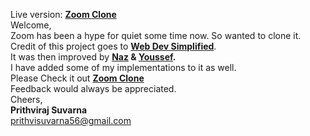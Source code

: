 Live version: <a href="https://zoom-cloneee.herokuapp.com/"><b>Zoom Clone</b></a><br>
Welcome,<br>
Zoom has been a hype for quiet some time now. So wanted to clone it.
Credit of this project goes to <b><a href="https://www.youtube.com/watch?v=DvlyzDZDEq4">Web Dev Simplified<a/></b>.<br>
It was then improved by <b><a href="https://www.instagram.com/nazdumanskyy/">Naz</a> & <a href="https://www.instagram.com/youcef.dev/">Youssef</a>.</b><br>
I have added some of my implementations to it as well.<br>
Please Check it out <a href="https://intense-forest-30530.herokuapp.com/"><b>Zoom Clone</b></a><br>
Feedback would always be appreciated.<br>
Cheers,<br>
<b>Prithviraj Suvarna</b><br>
prithvisuvarna56@gmail.com
